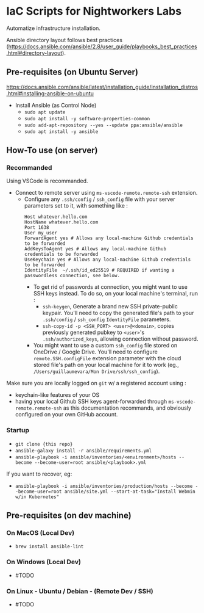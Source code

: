 # IaC Scripts for Nightworkers Labs
Automatize infrastructure installation.

Ansible directory layout follows best practices (https://docs.ansible.com/ansible/2.8/user_guide/playbooks_best_practices.html#directory-layout).

## Pre-requisites (on Ubuntu Server)
https://docs.ansible.com/ansible/latest/installation_guide/installation_distros.html#installing-ansible-on-ubuntu

- Install Ansible (as Control Node)
  - `sudo apt update`
  - `sudo apt install -y software-properties-common`
  - `sudo add-apt-repository --yes --update ppa:ansible/ansible`
  - `sudo apt install -y ansible`

## How-To use (on server)
### Recommanded
Using VSCode is recommanded.
- Connect to remote server using `ms-vscode-remote.remote-ssh` extension. 
  - Configure any `.ssh/config` / `ssh_config` file with your server parameters set to it, with something like :
    ```
    Host whatever.hello.com
    HostName whatever.hello.com
    Port 1638
    User my_user
    ForwardAgent yes # Allows any local-machine Github credentials to be forwarded
    AddKeysToAgent yes # Allows any local-machine Github credentials to be forwarded
    UseKeychain yes # Allows any local-machine Github credentials to be forwarded
    IdentityFile  ~/.ssh/id_ed25519 # REQUIRED if wanting a passwordless connection, see below.
    ```
    - To get rid of passwords at connection, you might want to use SSH keys instead. To do so, on your local machine's terminal, run : 
        - `ssh-keygen`, Generate a brand new SSH private-public keypair. You'll need to copy the generated file's path to your `.ssh/config` / `ssh_config` `IdentityFile` parameters.
        - `ssh-copy-id -p <SSH_PORT> <user>@<domain>`, copies previously generated pubkey to `<user>`'s `.ssh/authorized_keys`, allowing connection without password.
    - You might want to use a custom `ssh_config` file stored on OneDrive / Google Drive. You'll need to configure `remote.SSH.configFile` extension parameter with the cloud stored file's path on your local machine for it to work (eg., `/Users/guillaumevara/Mon Drive/ssh/ssh_config`).

Make sure you are locally logged on `git` w/ a registered account using :
  - keychain-like features of your OS
  - having your local Github SSH keys agent-forwarded through `ms-vscode-remote.remote-ssh` as this documentation recommands, and obviously configured on your own GitHub account.

### Startup
- `git clone {this repo}`
- `ansible-galaxy install -r ansible/requirements.yml`
- `ansible-playbook -i ansible/inventories/<environment>/hosts --become --become-user=root ansible/<playbook>.yml`

If you want to recover, eg:
- `ansible-playbook -i ansible/inventories/production/hosts --become --become-user=root ansible/site.yml --start-at-task="Install Webmin w/in Kubernetes"`

## Pre-requisites (on dev machine)
### On MacOS (Local Dev)
- `brew install ansible-lint`
### On Windows (Local Dev)
- #TODO
### On Linux - Ubuntu / Debian - (Remote Dev / SSH)
- #TODO
